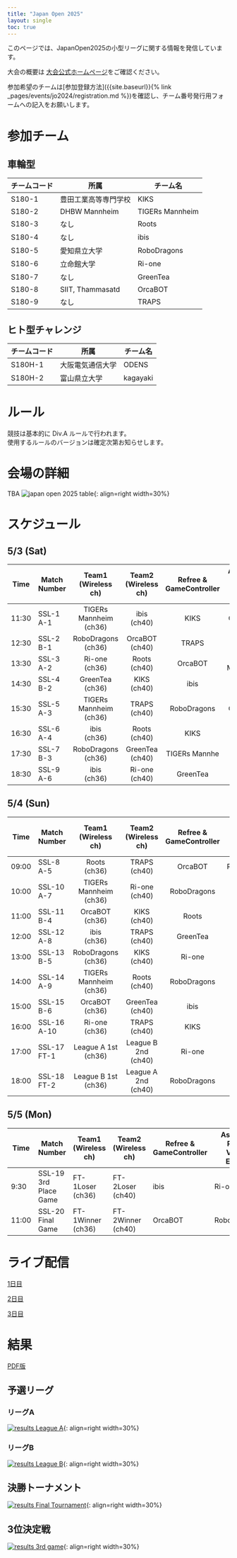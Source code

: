 ```yaml
---
title: "Japan Open 2025"
layout: single
toc: true
--- 
```


このページでは、JapanOpen2025の小型リーグに関する情報を発信しています。

大会の概要は [大会公式ホームページ](https://www.robocup.or.jp/JapanOpen2025/)をご確認ください。

参加希望のチームは[参加登録方法]({{site.baseurl}}{% link _pages/events/jo2024/registration.md %})を確認し、チーム番号発行用フォームへの記入をお願いします。

# 参加チーム
## 車輪型

|チームコード|所属|チーム名|
|---|---|---|
|S180-1|豊田工業高等専門学校|KIKS|
|S180-2|DHBW Mannheim|TIGERs Mannheim|
|S180-3|なし|Roots|
|S180-4|なし|ibis|
|S180-5|愛知県立大学|RoboDragons|
|S180-6|立命館大学|Ri-one|
|S180-7|なし|GreenTea|
|S180-8|SIIT, Thammasatd|OrcaBOT|
|S180-9|なし|TRAPS|



## ヒト型チャレンジ

|チームコード|所属|チーム名|
|---|---|---|
|S180H-1|大阪電気通信大学|ODENS|
|S180H-2|富山県立大学|kagayaki|


# ルール
競技は基本的に Div.A ルールで行われます。  
使用するルールのバージョンは確定次第お知らせします。

# 会場の詳細
TBA
![japan open 2025 table](images/map_s180.png){: align=right width=30%}

# スケジュール
## 5/3 (Sat)


| Time  | Match Number | Team1<br>(Wireless ch)   | Team2<br>(Wireless ch)      | Refree &<br>GameController | Assistant Ref. &<br>Vision Expert | 
| ----- | ------------ |:------------------------:|:---------------------------:|:--------------------------:|:---------------------------------:| 
| 11:30 | SSL-1<br>A-1 | TIGERs Mannheim<br>(ch36)| ibis<br>(ch40)              | KIKS                       | GreenTea                          | 
| 12:30 | SSL-2<br>B-1 | RoboDragons<br>(ch36)    | OrcaBOT<br>(ch40)           | TRAPS                      | ibis                              | 
| 13:30 | SSL-3<br>A-2 | Ri-one<br>(ch36)         | Roots<br>(ch40)             | OrcaBOT                    | TIGERs Mannheim                   | 
| 14:30 | SSL-4<br>B-2 | GreenTea<br>(ch36)       | KIKS<br>(ch40)              | ibis                       | Ri-one                            | 
| 15:30 | SSL-5<br>A-3 | TIGERs Mannheim<br>(ch36)| TRAPS<br>(ch40)             | RoboDragons                | GreenTea                          | 
| 16:30 | SSL-6<br>A-4 | ibis<br>(ch36)           | Roots<br>(ch40)             | KIKS                       | OrcaBOT                           | 
| 17:30 | SSL-7<br>B-3 | RoboDragons<br>(ch36)    | GreenTea<br>(ch40)          | TIGERs Mannhe              | Ri-one                            | 
| 18:30 | SSL-9<br>A-6 | ibis<br>(ch36)           | Ri-one<br>(ch40)            | GreenTea                   | TRAPS                             | 

## 5/4 (Sun)

| Time  | Match Number   | Team1<br>(Wireless ch)   | Team2<br>(Wireless ch)      | Refree &<br>GameController | Assistant Ref. &<br>Vision Expert | 
| ----- | -------------- |:------------------------:|:---------------------------:|:--------------------------:|:---------------------------------:| 
| 09:00 | SSL-8<br>A-5 | Roots<br>(ch36)          | TRAPS<br>(ch40)             | OrcaBOT                    | RoboDragons                       | 
| 10:00 | SSL-10<br>A-7  | TIGERs Mannheim<br>(ch36)| Ri-one<br>(ch40)            | RoboDragons                | TRAPS                             | 
| 11:00 | SSL-11<br>B-4  | OrcaBOT<br>(ch36)        | KIKS<br>(ch40)              | Roots                      | Ri-one                            | 
| 12:00 | SSL-12<br>A-8  | ibis<br>(ch36)           | TRAPS<br>(ch40)             | GreenTea                   | TIGERs Mannheim                   | 
| 13:00 | SSL-13<br>B-5  | RoboDragons<br>(ch36)    | KIKS<br>(ch40)              | Ri-one                     | ibis                              | 
| 14:00 | SSL-14<br>A-9  | TIGERs Mannheim<br>(ch36)| Roots<br>(ch40)             | RoboDragons                | TRAPS                             | 
| 15:00 | SSL-15<br>B-6  | OrcaBOT<br>(ch36)        | GreenTea<br>(ch40)          | ibis                       | Roots                             | 
| 16:00 | SSL-16<br>A-10 | Ri-one<br>(ch36)         | TRAPS<br>(ch40)             | KIKS                       | Roots                             | 
| 17:00 | SSL-17<br>FT-1 | League A 1st<br>(ch36)   | League B 2nd<br>(ch40)      | Ri-one                     | OrcaBOT                           | 
| 18:00 | SSL-18<br>FT-2 | League B 1st<br>(ch36)   | League A 2nd<br>(ch40)      | RoboDragons                | Roots                             | 

## 5/5 (Mon)

| Time  | Match Number             | Team1<br>(Wireless ch)| Team2<br>(Wireless ch)| Refree &<br>GameController | Assistant Ref. &<br>Vision Expert | 
| ----- | ------------------------ | --------------------- | --------------------- | -------------------------- | --------------------------------- | 
| 9:30  | SSL-19<br>3rd Place Game | FT-1Loser<br>(ch36)   | FT-2Loser<br>(ch40)   | ibis                         | Ri-one                                | 
| 11:00 | SSL-20<br>Final Game     | FT-1Winner<br>(ch36)  | FT-2Winner<br>(ch40)  | OrcaBOT                         | RoboDragons                                | 

# ライブ配信
[1日目](https://youtube.com/live/tPviN8eeQGY?feature=share)

[2日目](https://youtube.com/live/zSQ9-xXMb54?feature=share)

[3日目](https://youtube.com/live/q61zFJ8qjLg?feature=share)



# 結果
[PDF版](pdf/ssl_matches_2025_results.pdf)

## 予選リーグ
### リーグA
[![results League A](images/league_a_results.png)](images/league_a_results.png){: align=right width=30%}


### リーグB
[![results League B](images/league_b_results.png)](images/league_b_results.png){: align=right width=30%}



## 決勝トーナメント
[![results Final Tournament](images/final_tournament_results.png)](images/final_tournament_results.png){: align=right width=30%}


## 3位決定戦
[![results 3rd game](images/3rd_place_game_results.png)](images/3rd_place_game_results.png){: align=right width=30%}

